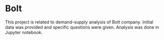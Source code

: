 # Bolt
This project is related to demand-supply analysis of Bolt company. 
Initial data was provided and specific questions were given. 
Analysis was done in Jupyter notebook.
